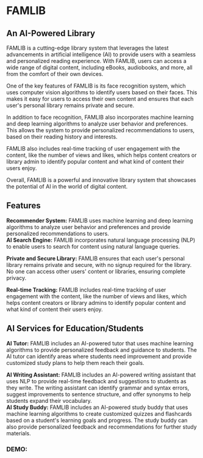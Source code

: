 #                                                           FAMLIB  
 ## An AI-Powered Library    
FAMLIB is a cutting-edge library system that leverages the latest advancements in artificial intelligence (AI) to provide users with a seamless and personalized reading experience. With FAMLIB, users can access a wide range of digital content, including eBooks, audiobooks, and more, all from the comfort of their own devices.  

One of the key features of FAMLIB is its face recognition system, which uses computer vision algorithms to identify users based on their faces. This makes it easy for users to access their own content and ensures that each user's personal library remains private and secure.  

In addition to face recognition, FAMLIB also incorporates machine learning and deep learning algorithms to analyze user behavior and preferences. This allows the system to provide personalized recommendations to users, based on their reading history and interests.  

FAMLIB also includes real-time tracking of user engagement with the content, like the number of views and likes, which helps content creators or library admin to identify popular content and what kind of content their users enjoy.  

Overall, FAMLIB is a powerful and innovative library system that showcases the potential of AI in the world of digital content.  

## Features  
**Recommender System:** FAMLIB uses machine learning and deep learning algorithms to analyze user behavior and preferences and provide personalized recommendations to users.  
**AI Search Engine:** FAMLIB incorporates natural language processing (NLP) to enable users to search for content using natural language queries.   

**Private and Secure Library:** FAMLIB ensures that each user's personal library remains private and secure, with no signup required for the library. No one can access other users' content or libraries, ensuring complete privacy.  

**Real-time Tracking:** FAMLIB includes real-time tracking of user engagement with the content, like the number of views and likes, which helps content creators or library admins to identify popular content and what kind of content their users enjoy.

## AI Services for Education/Students  
**AI Tutor:** FAMLIB includes an AI-powered tutor that uses machine learning algorithms to provide personalized feedback and guidance to students. The AI tutor can identify areas where students need improvement and provide customized study plans to help them reach their goals.  

**AI Writing Assistant:** FAMLIB includes an AI-powered writing assistant that uses NLP to provide real-time feedback and suggestions to students as they write. The writing assistant can identify grammar and syntax errors, suggest improvements to sentence structure, and offer synonyms to help students expand their vocabulary.  
**AI Study Buddy:** FAMLIB includes an AI-powered study buddy that uses machine learning algorithms to create customized quizzes and flashcards based on a student's learning goals and progress. The study buddy can also provide personalized feedback and recommendations for further study materials. 



### DEMO:

